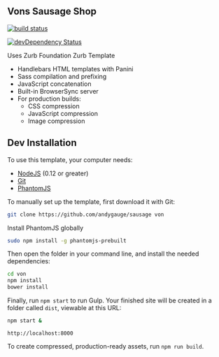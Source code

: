 Vons Sausage Shop
-----------------

[![build status](https://travis-ci.org/AndyGauge/sausage.svg)](https://travis-ci.org/AndyGauge/sausage)

[![devDependency Status](https://david-dm.org/zurb/foundation-zurb-template/dev-status.svg)](https://david-dm.org/zurb/foundation-zurb-template#info=devDependencies)

Uses Zurb Foundation Zurb Template
- Handlebars HTML templates with Panini
- Sass compilation and prefixing
- JavaScript concatenation
- Built-in BrowserSync server
- For production builds:
  - CSS compression
  - JavaScript compression
  - Image compression

## Dev Installation

To use this template, your computer needs:

- [NodeJS](https://nodejs.org/en/) (0.12 or greater)
- [Git](https://git-scm.com/)
- [PhantomJS](https://phantomjs.org/)

To manually set up the template, first download it with Git:

```bash
git clone https://github.com/andygauge/sausage von
```

Install PhantomJS globally

```bash
sudo npm install -g phantomjs-prebuilt
```

Then open the folder in your command line, and install the needed dependencies:

```bash
cd von
npm install
bower install
```

Finally, run `npm start` to run Gulp. Your finished site will be created in a folder called `dist`, viewable at this URL:

```bash
npm start &
```

```
http://localhost:8000
```

To create compressed, production-ready assets, run `npm run build`.
